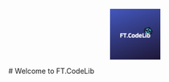 <p align="center">
	<img src="images/ftcodelib_logo.png" width="20%" align="center" alt="ExternalDNS">
</p>
# Welcome to FT.CodeLib
